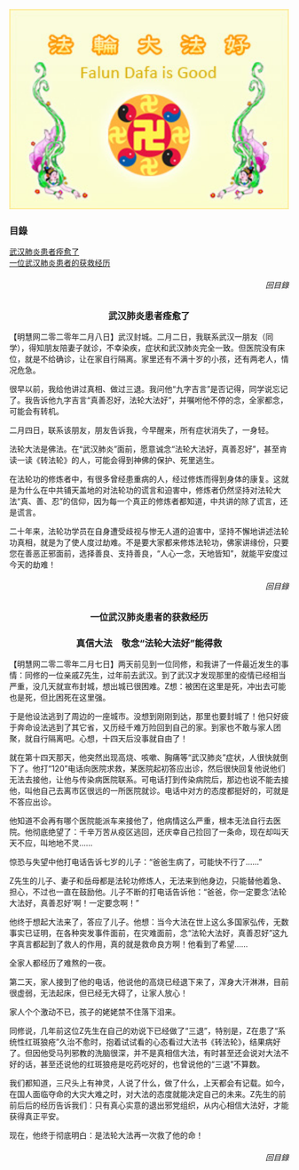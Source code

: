 <div align="center"><IMG SRC="img/2010-12-16-falundafa_is_good.JPG" width=880>
</div>



<h3><b>目錄</b></h3>
<a href=#list>
<a href="#2">武汉肺炎患者痊愈了</a><br>
<a href="#1">一位武汉肺炎患者的获救经历</a>
</p>

<h6 align="right">回目錄</a></h6>
<a name=2><h3 align="center"><b>武汉肺炎患者痊愈了</a></b></h3>

【明慧网二零二零年二月八日】武汉封城。二月二日，我联系武汉一朋友（同学），得知朋友陪妻子就诊，不幸染疾，症状和武汉肺炎完全一致。但医院没有床位，就是不给确诊，让在家自行隔离。家里还有不满十岁的小孩，还有两老人，情况危急。

很早以前，我给他讲过真相、做过三退。我问他“九字吉言”是否记得，同学说忘记了。我告诉他九字吉言“真善忍好，法轮大法好”，并嘱咐他不停的念，全家都念，可能会有转机。

二月四日，联系该朋友，朋友告诉我，今早醒来，所有症状消失了，一身轻。

法轮大法是佛法。在“武汉肺炎”面前，愿意诚念“法轮大法好，真善忍好”，甚至肯读一读《转法轮》的人，可能会得到神佛的保护、死里逃生。

在法轮功的修炼者中，有很多曾经患重病的人，经过修炼而得到身体的康复。这就是为什么在中共铺天盖地的对法轮功的谎言和迫害中，修炼者仍然坚持对法轮大法“真、善、忍”的信仰，因为每一个真正的修炼者都知道，中共讲的除了谎言，还是谎言。

二十年来，法轮功学员在自身遭受歧视与惨无人道的迫害中，坚持不懈地讲述法轮功真相，就是为了使人度过劫难。不是要大家都来修炼法轮功，佛家讲缘份，只要您在善恶正邪面前，选择善良、支持善良，“人心一念，天地皆知”，就能平安度过今天的劫难！</p>


<h6 align="right">回目錄</a></h6>
<a name=1><h3 align="center"><b>一位武汉肺炎患者的获救经历</a></b></h3>
<h3 align="center">真信大法　敬念“法轮大法好”能得救</h3></p> 

【明慧网二零二零年二月七日】两天前见到一位同修，和我讲了一件最近发生的事情：同修的一位亲戚Z先生，过年前去武汉。到了武汉才发现那里的疫情已经相当严重，没几天就宣布封城，想出城已很困难。Z想：被困在这里是死，冲出去可能也是死，但比困死在这里强。

于是他设法逃到了周边的一座城市。没想到刚刚到达，那里也要封城了！他只好疲于奔命设法逃到了其它省，又历经千难万险回到自己的家。到家也不敢与家人团聚，就自行隔离吧。心想，十四天后没事就自由了！

就在第十四天那天，他突然出现高烧、咳嗽、胸痛等“武汉肺炎”症状，人很快就倒下了。他打“120”电话向医院求救，某医院起初答应出诊，然后很快回复他说他们无法去接他，让他与传染病医院联系。可电话打到传染病院后，那边也说不能去接他，叫他自己去离市区很远的一所医院就诊。电话中对方的态度都挺好的，可就是不答应出诊。

他知道不会再有哪个医院能派车来接他了，他病情这么严重，根本无法自行去医院。他彻底绝望了：千辛万苦从疫区逃回，还庆幸自己捡回了一条命，现在却叫天天不应，叫地地不灵……

惊恐与失望中他打电话告诉七岁的儿子：“爸爸生病了，可能快不行了……”

Z先生的儿子、妻子和岳母都是法轮功修炼人，无法来到他身边，只能替他着急、担心，不过也一直在鼓励他。儿子不断的打电话告诉他：“爸爸，你一定要念‘法轮大法好，真善忍好’啊！一定要念啊！”

他终于想起大法来了，答应了儿子。他想：当今大法在世上这么多国家弘传，无数事实已证明，在各种突发事件面前，在灾难面前，念“法轮大法好，真善忍好”这九字真言都起到了救人的作用，真的就是救命良方啊！他看到了希望……

全家人都经历了难熬的一夜。

第二天，家人接到了他的电话，他说他的高烧已经退下来了，浑身大汗淋淋，目前很虚弱，无法起床，但已经无大碍了，让家人放心！

家人个个激动不已，孩子的姥姥禁不住落下泪来。

同修说，几年前这位Z先生在自己的劝说下已经做了“三退”，特别是，Z在患了“系统性红斑狼疮”久治不愈时，抱着试试看的心态看过大法书《转法轮》，结果病好了。但因他受马列邪教的洗脑很深，并不是真相信大法，有时甚至还会说对大法不好的话，甚至还说他的红斑狼疮是吃药吃好的，也曾说他的“三退”不算数。

我们都知道，三尺头上有神灵，人说了什么，做了什么，上天都会有记载。如今，在国人面临夺命的大灾大难之时，对大法的态度就能决定自己的未来。Z先生的前前后后的经历告诉我们：只有真心实意的退出邪党组织，从内心相信大法好，才能获得真正平安。

现在，他终于彻底明白：是法轮大法再一次救了他的命！</p> 

<h6 align="right">回目錄</a></h6>









